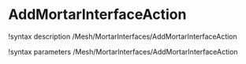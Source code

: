 <!-- MOOSE Documentation Stub: Remove this when content is added. -->

# AddMortarInterfaceAction

!syntax description /Mesh/MortarInterfaces/AddMortarInterfaceAction

!syntax parameters /Mesh/MortarInterfaces/AddMortarInterfaceAction
